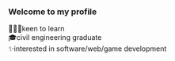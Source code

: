<h3>Welcome to my profile</h3>
🧑🏻‍💻keen to learn <br>
🎓civil engineering graduate <br>
✨interested in software/web/game development
